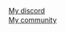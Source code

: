 <img height="16" width="16" src="https://darknesscommunity.club/images/discord.png" /> <a href="https://discord.com/users/350722017617510401">My discord</a>
<br/>
<img height="16" width="16" src="https://darknesscommunity.club/images/iconservertest4.png" /> <a href="https://darknesscommunity.club/">My community</a>
<br/>
